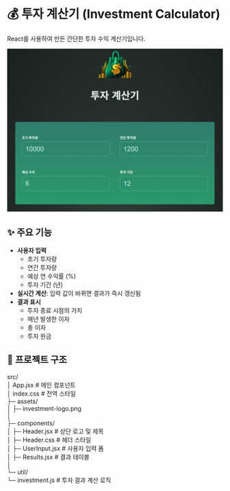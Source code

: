 # 💰 투자 계산기 (Investment Calculator)

React를 사용하여 만든 간단한 투자 수익 계산기입니다.

![alt text](image.png)

## ✨ 주요 기능

- **사용자 입력**
  - 초기 투자량
  - 연간 투자량
  - 예상 연 수익률 (%)
  - 투자 기간 (년)
- **실시간 계산**: 입력 값이 바뀌면 결과가 즉시 갱신됨
- **결과 표시**
  - 투자 종료 시점의 가치
  - 매년 발생한 이자
  - 총 이자
  - 투자 원금

## 📂 프로젝트 구조

src/  
│ App.jsx # 메인 컴포넌트  
│ index.css # 전역 스타일  
├─ assets/  
│ ├─ investment-logo.png   
│      
├─ components/  
│ ├─ Header.jsx # 상단 로고 및 제목  
│ ├─ Header.css # 헤더 스타일  
│ ├─ UserInput.jsx # 사용자 입력 폼  
│ ├─ Results.jsx # 결과 테이블  
│  
└─ util/  
└─ investment.js # 투자 결과 계산 로직

